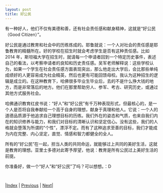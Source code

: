 ```yaml
---
layout: post
title: 好公民
---
```


有一种好人，他们不仅有美德和善，还有社会责任感和献身精神，这就是“好公民（Good Citizen）”。

好公民是通过教育和社会中的历练炼成的。耶鲁就说：一个人对社会的责任感是耶鲁教育的精髓所在。好的学校在招生时就会考虑学生是否有这种责任感。比如 2014 年，斯坦福大学在招生时，就请每一个申请者回到一个特定历史事件，表述自己的看法，以考察申请者的良知和历史责任感。吴军老师解释说：这些学校认为，如果一个学生在社会责任感方面表现突出，那么他走出大学后，会比那些单纯成绩好的人更容易成为社会精英，然后也更有可能回馈母校。我认为这种招生的逻辑是成立的。在这种教育下，哈佛很多毕业生毕业后，去的不是什么挣大钱的地方，而是非常落后的地方。他们在那里帮助穷人、参军、考古、研究历史，或通过其他方式服务社会。

哈佛通识教育红皮书说：“好人”和“好公民”有千万种表现形式，但最核心的，是一个人是否将自我奉献给一个高于自身的理想，献身于真理和他人。它说：一个人的道德品质源于他追求自己理想目标的历练。我们外在的姿态和气质，也来自我们内在的知识修养与能力，和我们对目标的清晰认识和坚定信心。没有这些，我们的人格就会堕落为所谓的“个性”，漂浮不定。而有了这种追求至善的目标，我们才能成为内在完整、内心坚定，直觉、情感和智力都健全的全人。

所有的“好公民”在一起，担当人类的共同命运，就能够过上共同的美好生活，这就是教育的理想。亚里士多德对此寄予厚望，他说：教育是所有公民过上美好生活的前提。

你准备好，做一个“好人”和“好公民”了吗？可以想想。：D

<br/>

|[Index](./) | [Previous](0-3-merit) | [Next](0-4-cap)|
